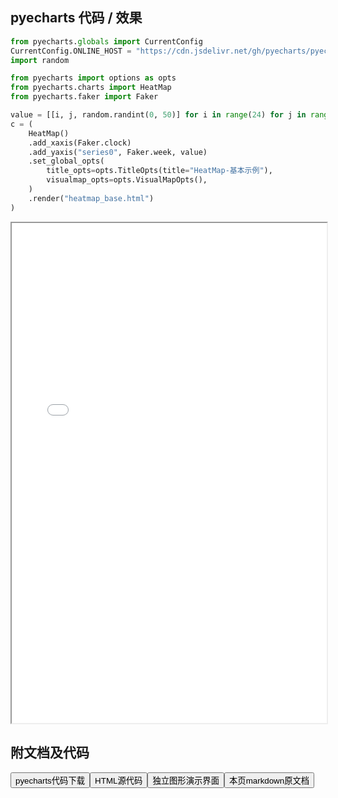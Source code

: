 
## pyecharts 代码 / 效果

```python
from pyecharts.globals import CurrentConfig
CurrentConfig.ONLINE_HOST = "https://cdn.jsdelivr.net/gh/pyecharts/pyecharts-assets@latest/assets/"
import random

from pyecharts import options as opts
from pyecharts.charts import HeatMap
from pyecharts.faker import Faker

value = [[i, j, random.randint(0, 50)] for i in range(24) for j in range(7)]
c = (
    HeatMap()
    .add_xaxis(Faker.clock)
    .add_yaxis("series0", Faker.week, value)
    .set_global_opts(
        title_opts=opts.TitleOpts(title="HeatMap-基本示例"),
        visualmap_opts=opts.VisualMapOpts(),
    )
    .render("heatmap_base.html")
)
```

<iframe width="100%" height="800px" src="/pyecharts/Heatmap/heatmap_base.html"></iframe>

## 附文档及代码

<a href="https://cdn.jsdelivr.net/gh/wfy-belief/python/docs/pyecharts/Heatmap/heatmap_base.py"><button class="mybutton">pyecharts代码下载</button></a><a href="https://cdn.jsdelivr.net/gh/wfy-belief/python/docs/pyecharts/Heatmap/heatmap_base.html"><button class="mybutton">HTML源代码</button></a><a href="https://python.wfyblog.cn/pyecharts/Heatmap/heatmap_base.html"><button class="mybutton">独立图形演示界面</button></a><a href="https://cdn.jsdelivr.net/gh/wfy-belief/python/docs/pyecharts/Heatmap/heatmap_base.md"><button class="mybutton">本页markdown原文档</button></a>

